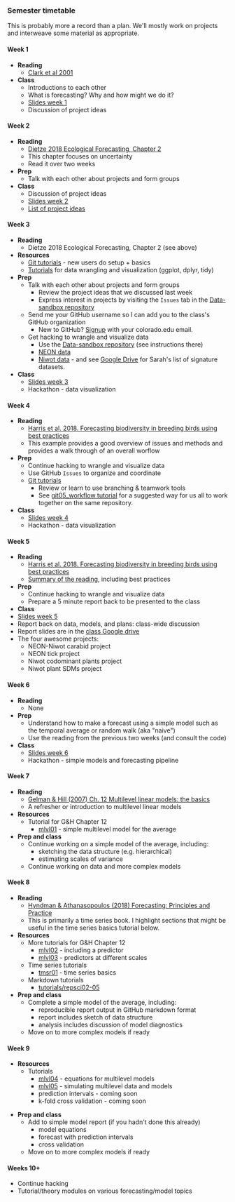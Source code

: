 ### Semester timetable
This is probably more a record than a plan. We'll mostly work on projects and interweave some material as appropriate.

#### Week 1
* **Reading**
  * [Clark et al 2001](https://science.sciencemag.org/content/293/5530/657)
* **Class**
  * Introductions to each other
  * What is forecasting? Why and how might we do it?
  * [Slides week 1](01_slides.pdf)
  * Discussion of project ideas

#### Week 2
* **Reading**
  * [Dietze 2018 Ecological Forecasting, Chapter 2](https://drive.google.com/open?id=1nlbliQzHe-KU8qnpKNOQkDYdOSAM1KTQ)
  * This chapter focuses on uncertainty
  * Read it over two weeks
* **Prep**
  * Talk with each other about projects and form groups
* **Class**
  * Discussion of project ideas
  * [Slides week 2](02_slides.pdf)
  * [List of project ideas](02_project_ideas.md)

#### Week 3
* **Reading**
  * Dietze 2018 Ecological Forecasting, Chapter 2 (see above)
* **Resources**
  * [Git tutorials](tutorials) - new users do setup + basics
  * [Tutorials](tutorials) for data wrangling and visualization (ggplot, dplyr, tidy)
* **Prep**
  * Talk with each other about projects and form groups
    * Review the project ideas that we discussed last week
    * Express interest in projects by visiting the `Issues` tab in the [Data-sandbox repository](https://github.com/EBIO6100Spring2020/Data-sandbox)
  * Send me your GitHub username so I can add you to the class's GitHub organization
    * New to GitHub? [Signup](https://github.com/) with your colorado.edu email.
  * Get hacking to wrangle and visualize data
    * Use the [Data-sandbox repository](https://github.com/EBIO6100Spring2020/Data-sandbox) (see instructions there)
    * [NEON data](https://www.neonscience.org/)
    * [Niwot data](https://nwt.lternet.edu/data-catalog) - and see [Google Drive](https://drive.google.com/drive/folders/1Todaiop6BTS8-CipZFkF9vwBUECzHxKn) for Sarah's list of signature datasets.
* **Class**
  * [Slides week 3](03_slides.pdf)
  * Hackathon - data visualization

#### Week 4
* **Reading**
  * [Harris et al. 2018. Forecasting biodiversity in breeding birds using best practices](https://peerj.com/articles/4278/)
  * This example provides a good overview of issues and methods and provides a walk through of an overall worflow
* **Prep**
  * Continue hacking to wrangle and visualize data
  * Use GitHub `Issues` to organize and coordinate
  * [Git tutorials](tutorials)
    * Review or learn to use branching & teamwork tools
    * See [git05_workflow tutorial](tutorials/git05_workflow.md) for a suggested way for us all to work together on the same repository.
* **Class**
  * [Slides week 4](04_slides.pdf)
  * Hackathon - data visualization

#### Week 5
* **Reading**
  * [Harris et al. 2018. Forecasting biodiversity in breeding birds using best practices](https://peerj.com/articles/4278/)
  * [Summary of the reading](05_Harris_etal_2018_best_practices.md), including best practices
* **Prep**
  * Continue hacking to wrangle and visualize data
  * Prepare a 5 minute report back to be presented to the class
* **Class**
* [Slides week 5](05_slides.pdf)
* Report back on data, models, and plans: class-wide discussion
* Report slides are in the [class Google drive](https://drive.google.com/drive/folders/1xX27yW_LSYoDMCYtr6SOfRI4SizLzyIp)
* The four awesome projects:
  * NEON-Niwot carabid project
  * NEON tick project
  * Niwot codominant plants project
  * Niwot plant SDMs project

#### Week 6
* **Reading**
  * None
* **Prep**
  * Understand how to make a forecast using a simple model such as the temporal average or random walk (aka "naive")
  * Use the reading from the previous two weeks (and consult the code)
* **Class**
  * [Slides week 6](06_slides.pdf)
  * Hackathon - simple models and forecasting pipeline

#### Week 7
* **Reading**
  * [Gelman & Hill (2007) Ch. 12 Multilevel linear models: the basics](https://drive.google.com/open?id=1KCTymYZ1HLE57iilvjUXKLc-safRL6rd)
  * A refresher or introduction to multilevel linear models
* **Resources**
  * Tutorial for G&H Chapter 12
    * [mlvl01](tutorials/mlvl01_multilevel_models_1.md) - simple multilevel model for the average
* **Prep and class**
  * Continue working on a simple model of the average, including:
    * sketching the data structure (e.g. hierarchical)
    * estimating scales of variance
  * Continue working on data and more complex models

#### Week 8
* **Reading**
  * [Hyndman & Athanasopoulos (2018) Forecasting: Principles and Practice](https://otexts.com/fpp2/)
  * This is primarily a time series book. I highlight sections that might be useful in the time series basics tutorial below.
* **Resources**
  * More tutorials for G&H Chapter 12
    * [mlvl02](tutorials/mlvl02_multilevel_models_2.md) - including a predictor
    * [mlvl03](tutorials/mlvl03_multilevel_models_3.md) - predictors at different scales
  * Time series tutorials
    * [tmsr01](tutorials/tmsr01_time_series_basics.md) - time series basics
  * Markdown tutorials
    * [tutorials/repsci02-05](tutorials)
* **Prep and class**
  * Complete a simple model of the average, including:
    * reproducible report output in GitHub markdown format
    * report includes sketch of data structure
    * analysis includes discussion of model diagnostics
  * Move on to more complex models if ready

#### Week 9
* **Resources**
  * Tutorials
    * [mlvl04](tutorials/mlvl04_multilevel_equations.pdf) - equations for multilevel models
    * [mlvl05](tutorials/mlvl05_simulating_models.md) - simulating multilevel data and models
    * prediction intervals - coming soon
    * k-fold cross validation - coming soon
<!--    * [fcst01](tutorials/fcst01_prediction_intervals) - prediction intervals
    * [fcst02](tutorials/fcst02_k-fold_CV) - k-fold cross validation
-->
* **Prep and class**
  * Add to simple model report (if you hadn't done this already)
    * model equations
    * forecast with prediction intervals
    * cross validation
  * Move on to more complex models if ready


#### Weeks 10+
* Continue hacking
* Tutorial/theory modules on various forecasting/model topics
